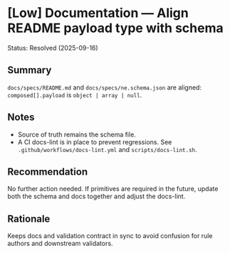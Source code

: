 # [Low] Documentation — Align README payload type with schema

Status: Resolved (2025-09-16)

## Summary

`docs/specs/README.md` and `docs/specs/ne.schema.json` are aligned: `composed[].payload` is `object | array | null`.

## Notes

- Source of truth remains the schema file.
- A CI docs-lint is in place to prevent regressions. See `.github/workflows/docs-lint.yml` and `scripts/docs-lint.sh`.

## Recommendation

No further action needed. If primitives are required in the future, update both the schema and docs together and adjust the docs-lint.

## Rationale

Keeps docs and validation contract in sync to avoid confusion for rule authors and downstream validators.

